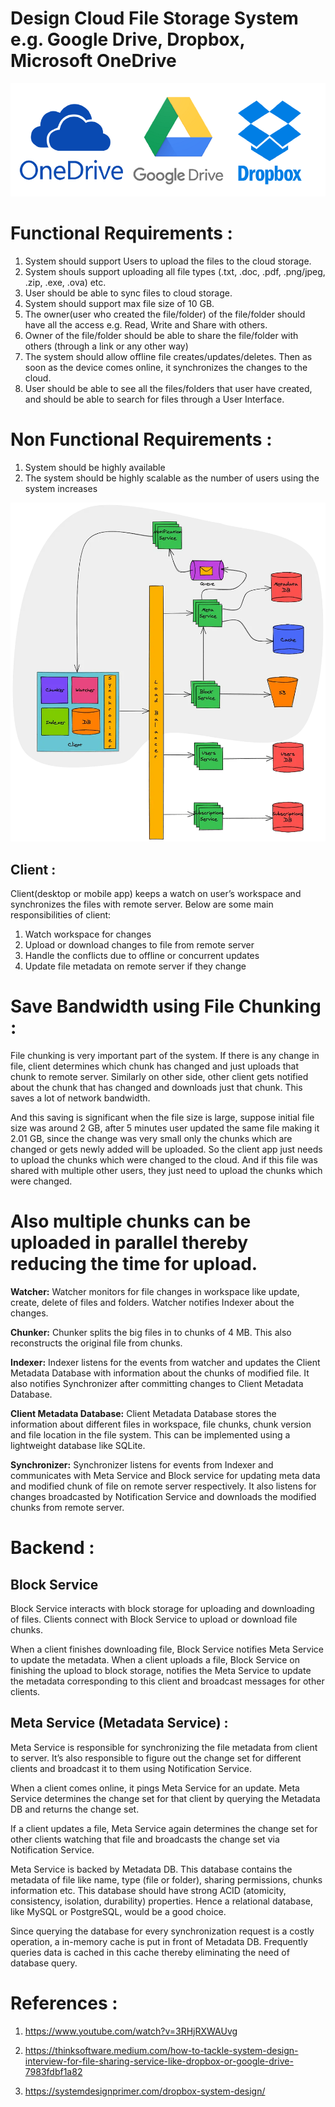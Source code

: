 # Design Cloud File Storage System e.g. Google Drive, Dropbox, Microsoft OneDrive

!["Design Dropbox"](cloud-file-storage.png?raw=true)

# Functional Requirements :

1. System should support Users to upload the files to the cloud storage.
2. System shouls support uploading all file types (.txt, .doc, .pdf, .png/jpeg, .zip, .exe, .ova) etc.
3. User should be able to sync files to cloud storage.
4. System should support max file size of 10 GB.
5. The owner(user who created the file/folder) of the file/folder should have all the access e.g. Read, Write and Share with others.
6. Owner of the file/folder should be able to share the file/folder with others (through a link or any other way)
7. The system should allow offline file creates/updates/deletes. Then as soon as the device comes online, it synchronizes the changes to the cloud. 
8. User should be able to see all the files/folders that user have created, and should be able to search for files through a User Interface.

# Non Functional Requirements :

1. System should be highly available
2. The system should be highly scalable as the number of users using the system increases


!["Dropbox Design"](dropbox-system-design.webp?raw=true)

## Client :

Client(desktop or mobile app) keeps a watch on user’s workspace and synchronizes the files with remote server. Below are some main responsibilities of client:

1. Watch workspace for changes
2. Upload or download changes to file from remote server
3. Handle the conflicts due to offline or concurrent updates
4. Update file metadata on remote server if they change

# Save Bandwidth using File Chunking :
File chunking is very important part of the system. If there is any change in file, client determines which chunk has changed and just uploads that chunk to remote server. Similarly on other side, other client gets notified about the chunk that has changed and downloads just that chunk. This saves a lot of network bandwidth.

And this saving is significant when the file size is large, suppose initial file size was around 2 GB, after 5 minutes user updated the same file making it 2.01 GB, since the change was very small only the chunks which are changed or gets newly added will be uploaded. So the client app just needs to upload the chunks which were changed to the cloud. And if this file was shared with multiple other users, they just need to upload the chunks which were changed.

# Also multiple chunks can be uploaded in parallel thereby reducing the time for upload.

**Watcher:** Watcher monitors for file changes in workspace like update, create, delete of files and folders. Watcher notifies Indexer about the changes.

**Chunker:** Chunker splits the big files in to chunks of 4 MB. This also reconstructs the original file from chunks.

**Indexer:** Indexer listens for the events from watcher and updates the Client Metadata Database with information about the chunks of modified file. It also notifies Synchronizer after committing changes to Client Metadata Database.

**Client Metadata Database:** Client Metadata Database stores the information about different files in workspace, file chunks, chunk version and file location in the file system. This can be implemented using a lightweight database like SQLite.

**Synchronizer:** Synchronizer listens for events from Indexer and communicates with Meta Service and Block service for updating meta data and modified chunk of file on remote server respectively. It also listens for changes broadcasted by Notification Service and downloads the modified chunks from remote server.


# Backend :

## Block Service
Block Service interacts with block storage for uploading and downloading of files. Clients connect with Block Service to upload or download file chunks.

When a client finishes downloading file, Block Service notifies Meta Service to update the metadata. When a client uploads a file, Block Service on finishing the upload to block storage, notifies the Meta Service to update the metadata corresponding to this client and broadcast messages for other clients.

## Meta Service (Metadata Service) :
Meta Service is responsible for synchronizing the file metadata from client to server. It’s also responsible to figure out the change set for different clients and broadcast it to them using Notification Service.

When a client comes online, it pings Meta Service for an update. Meta Service determines the change set for that client by querying the Metadata DB and returns the change set.

If a client updates a file, Meta Service again determines the change set for other clients watching that file and broadcasts the change set via Notification Service.

Meta Service is backed by Metadata DB. This database contains the metadata of file like name, type (file or folder), sharing permissions, chunks information etc. This database should have strong ACID (atomicity, consistency, isolation, durability) properties. Hence a relational database, like MySQL or PostgreSQL, would be a good choice.

Since querying the database for every synchronization request is a costly operation, a in-memory cache is put in front of Metadata DB. Frequently queries data is cached in this cache thereby eliminating the need of database query.


# References :

1. https://www.youtube.com/watch?v=3RHjRXWAUvg

2. https://thinksoftware.medium.com/how-to-tackle-system-design-interview-for-file-sharing-service-like-dropbox-or-google-drive-7983fdbf1a82

3. https://systemdesignprimer.com/dropbox-system-design/
